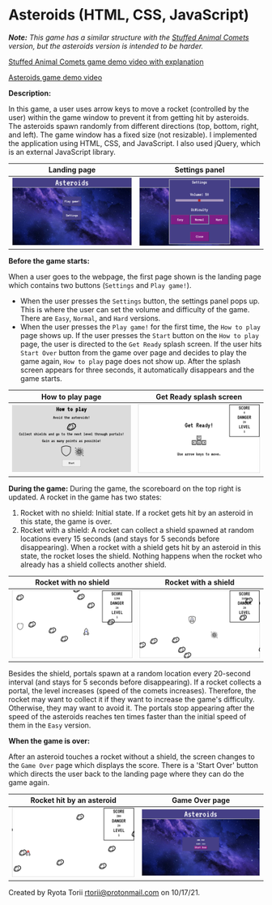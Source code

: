 # Asteroids (HTML, CSS, JavaScript)

_**Note:** This game has a similar structure with the [Stuffed Animal Comets](https://github.com/rtorii/Stuffed-Animal-Comets-README/blob/main/README.md) version, but the asteroids version is intended to be harder._

[Stuffed Animal Comets game demo video with explanation](https://www.youtube.com/watch?v=6VU4sFwtbd8)

[Asteroids game demo video](https://www.youtube.com/watch?v=Znd7PBQw9Hs)

**Description:**

In this game,  a user uses arrow keys to move a rocket (controlled by the user) within the game window to prevent it from getting hit by asteroids. The asteroids spawn randomly from different directions (top, bottom, right, and left). The game window has a fixed size (not resizable). I implemented the application using HTML, CSS, and JavaScript. I also used jQuery, which is an external JavaScript library.


| Landing page | Settings panel |
| ------ | ------ |
|<img src="space_photos/landing.png" width="470"/>|<img src="space_photos/settings.png" width="470"/>|

**Before the game starts:**

When a user goes to the webpage, the first page shown is the landing page which contains two buttons (`Settings` and `Play game!`). 
- When the user presses the `Settings` button, the settings panel pops up. This is where the user can set the volume and difficulty of the game. There are `Easy`, `Normal`, and `Hard` versions.
- When the user presses the `Play game!` for the first time, the `How to play` page shows up. If the user presses the `Start` button on the `How to play` page, the user is directed to the `Get Ready` splash screen. If the user hits `Start Over` button from the game over page and decides to play the game again, `How to play` page does not show up. After the splash screen appears for three seconds, it automatically disappears and the game starts.

| How to play page | Get Ready splash screen |
| ------ | ------ |
|<img src="space_photos/how_to_play.png" width="470"/>|<img src="space_photos/get_ready.png" width="470"/>|

**During the game:**
During the game, the scoreboard on the top right is updated. 
A rocket in the game has two states:
1. Rocket with no shield: Initial state. If a rocket gets hit by an asteroid in this state, the game is over.
2. Rocket with a shield: A rocket can collect a shield spawned at random locations every 15 seconds (and stays for 5 seconds before disappearing). When a rocket with a shield gets hit by an asteroid in this state, the rocket loses the shield. Nothing happens when the rocket who already has a shield collects another shield.

| Rocket with no shield | Rocket with a shield |
| ------ | ------ |
|<img src="space_photos/shield_appear.png" width="470"/>|<img src="space_photos/shield_portal.png" width="470"/>|

Besides the shield, portals spawn at a random location every 20-second interval (and stays for 5 seconds before disappearing). If a rocket collects a portal, the level increases (speed of the comets increases). Therefore, the rocket may want to collect it if they want to increase the game's difficulty. Otherwise, they may want to avoid it. The portals stop appearing after the speed of the asteroids reaches ten times faster than the initial speed of them in the `Easy` version.

**When the game is over:**

After an asteroid touches a rocket without a shield, the screen changes to the `Game Over` page which displays the score. There is a 'Start Over' button which directs the user back to the landing page where they can do the game again.

| Rocket hit by an asteroid | Game Over page |
| ------ | ------ |
|<img src="space_photos/hit.png" width="470"/>|<img src="space_photos/game_over.png" width="470"/>|


Created by Ryota Torii <rtorii@protonmail.com> on 10/17/21.
